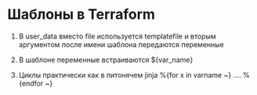 # Шаблоны в Terraform
1) В user_data вместо file используется templatefile и вторым аргументом после имени шаблона передаются переменные

2) В шаблоне переменные встраиваются ${var_name} 
3) Циклы практически как в питонячем jinja
%{for x in varname ~}
....
%{endfor ~}